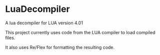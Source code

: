 # LuaDecompiler
A lua decompiler for LUA version 4.01

This project currently uses code from the LUA compiler to load compiled files.

It also uses Re/Flex for formatting the resulting code.
